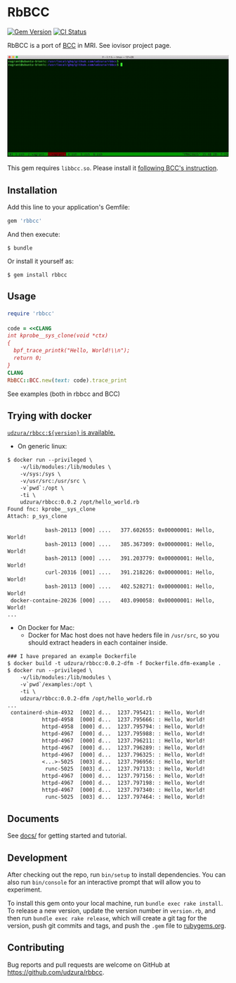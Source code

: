 # RbBCC

[![Gem Version](https://badge.fury.io/rb/rbbcc.svg)](https://badge.fury.io/rb/rbbcc) [![CI Status](https://github.com/udzura/rbbcc/workflows/Tests/badge.svg)](https://github.com/udzura/rbbcc/actions?query=workflow%3ATests)

RbBCC is a port of [BCC](https://github.com/iovisor/bcc) in MRI. See iovisor project page.

![Movie](examples/example.gif)

This gem requires `libbcc.so`. Please install it [following BCC's instruction](https://github.com/iovisor/bcc/blob/master/INSTALL.md).

## Installation

Add this line to your application's Gemfile:

```ruby
gem 'rbbcc'
```

And then execute:

    $ bundle

Or install it yourself as:

    $ gem install rbbcc

## Usage

```ruby
require 'rbbcc' 

code = <<CLANG
int kprobe__sys_clone(void *ctx)
{
  bpf_trace_printk("Hello, World!\\n");
  return 0;
}
CLANG
RbBCC::BCC.new(text: code).trace_print
```

See examples (both in rbbcc and BCC)

## Trying with docker

[`udzura/rbbcc:${version}` is available.](https://hub.docker.com/r/udzura/rbbcc)

* On generic linux:

```console
$ docker run --privileged \
    -v/lib/modules:/lib/modules \
    -v/sys:/sys \
    -v/usr/src:/usr/src \
    -v`pwd`:/opt \
    -ti \
    udzura/rbbcc:0.0.2 /opt/hello_world.rb
Found fnc: kprobe__sys_clone
Attach: p_sys_clone

            bash-20113 [000] ....   377.602655: 0x00000001: Hello, World!
            bash-20113 [000] ....   385.367309: 0x00000001: Hello, World!
            bash-20113 [000] ....   391.203779: 0x00000001: Hello, World!
            curl-20316 [001] ....   391.218226: 0x00000001: Hello, World!
            bash-20113 [000] ....   402.528271: 0x00000001: Hello, World!
 docker-containe-20236 [000] ....   403.090058: 0x00000001: Hello, World!
...
```

* On Docker for Mac:
  * Docker for Mac host does not have heders file in `/usr/src`, so you should extract headers in each container inside.

```console
### I have prepared an example Dockerfile
$ docker build -t udzura/rbbcc:0.0.2-dfm -f Dockerfile.dfm-example .
$ docker run --privileged \
    -v/lib/modules:/lib/modules \
    -v`pwd`/examples:/opt \
    -ti \
    udzura/rbbcc:0.0.2-dfm /opt/hello_world.rb
...
 containerd-shim-4932  [002] d...  1237.795421: : Hello, World!
           httpd-4958  [000] d...  1237.795666: : Hello, World!
           httpd-4958  [000] d...  1237.795794: : Hello, World!
           httpd-4967  [000] d...  1237.795988: : Hello, World!
           httpd-4967  [000] d...  1237.796211: : Hello, World!
           httpd-4967  [000] d...  1237.796289: : Hello, World!
           httpd-4967  [000] d...  1237.796325: : Hello, World!
           <...>-5025  [003] d...  1237.796956: : Hello, World!
            runc-5025  [003] d...  1237.797133: : Hello, World!
           httpd-4967  [000] d...  1237.797156: : Hello, World!
           httpd-4967  [000] d...  1237.797198: : Hello, World!
           httpd-4967  [000] d...  1237.797340: : Hello, World!
            runc-5025  [003] d...  1237.797464: : Hello, World!
```

## Documents

See [docs/](docs/) for getting started and tutorial.

## Development

After checking out the repo, run `bin/setup` to install dependencies. You can also run `bin/console` for an interactive prompt that will allow you to experiment.

To install this gem onto your local machine, run `bundle exec rake install`. To release a new version, update the version number in `version.rb`, and then run `bundle exec rake release`, which will create a git tag for the version, push git commits and tags, and push the `.gem` file to [rubygems.org](https://rubygems.org).

## Contributing

Bug reports and pull requests are welcome on GitHub at https://github.com/udzura/rbbcc.
